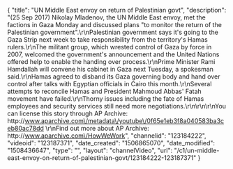 {
    "title": "UN Middle East envoy on return of Palestinian govt",
    "description": "(25 Sep 2017) Nikolay Mladenov, the UN Middle East envoy, met the factions in Gaza Monday and discussed plans \"to monitor the return of the Palestinian government\".\r\nPalestinian government says it's going to the Gaza Strip next week to take responsibility from the territory's Hamas rulers.\r\nThe militant group, which wrested control of Gaza by force in 2007, welcomed the government's announcement and the United Nations offered help to enable the handing over process.\r\nPrime Minister Rami Hamdallah will convene his cabinet in Gaza next Tuesday, a spokesman said.\r\nHamas agreed to disband its Gaza governing body and hand over control after talks with Egyptian officials in Cairo this month.\r\nSeveral attempts to reconcile Hamas and President Mahmoud Abbas' Fatah movement have failed.\r\nThorny issues including the fate of Hamas employees and security services still need more negotiations.\r\n\r\n\r\nYou can license this story through AP Archive: http:\/\/www.aparchive.com\/metadata\/youtube\/0f65e1eb3f8a040583ba3ceb80ac78dd \r\nFind out more about AP Archive: http:\/\/www.aparchive.com\/HowWeWork",
    "channelid": "123184222",
    "videoid": "123187371",
    "date_created": "1506865070",
    "date_modified": "1508436647",
    "type": "",
    "layout": "channelVideo",
    "url": "\/c1\/un-middle-east-envoy-on-return-of-palestinian-govt\/123184222-123187371"
}